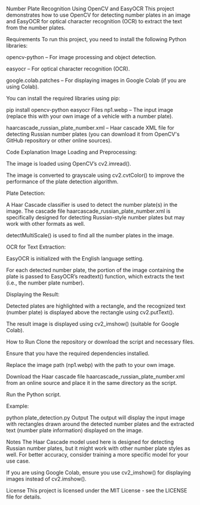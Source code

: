 Number Plate Recognition Using OpenCV and EasyOCR
This project demonstrates how to use OpenCV for detecting number plates in an image and EasyOCR for optical character recognition (OCR) to extract the text from the number plates.

Requirements
To run this project, you need to install the following Python libraries:

opencv-python – For image processing and object detection.

easyocr – For optical character recognition (OCR).

google.colab.patches – For displaying images in Google Colab (if you are using Colab).

You can install the required libraries using pip:

pip install opencv-python easyocr
Files
np1.webp – The input image (replace this with your own image of a vehicle with a number plate).

haarcascade_russian_plate_number.xml – Haar cascade XML file for detecting Russian number plates (you can download it from OpenCV's GitHub repository or other online sources).

Code Explanation
Image Loading and Preprocessing:

The image is loaded using OpenCV’s cv2.imread().

The image is converted to grayscale using cv2.cvtColor() to improve the performance of the plate detection algorithm.

Plate Detection:

A Haar Cascade classifier is used to detect the number plate(s) in the image. The cascade file haarcascade_russian_plate_number.xml is specifically designed for detecting Russian-style number plates but may work with other formats as well.

detectMultiScale() is used to find all the number plates in the image.

OCR for Text Extraction:

EasyOCR is initialized with the English language setting.

For each detected number plate, the portion of the image containing the plate is passed to EasyOCR’s readtext() function, which extracts the text (i.e., the number plate number).

Displaying the Result:

Detected plates are highlighted with a rectangle, and the recognized text (number plate) is displayed above the rectangle using cv2.putText().

The result image is displayed using cv2_imshow() (suitable for Google Colab).

How to Run
Clone the repository or download the script and necessary files.

Ensure that you have the required dependencies installed.

Replace the image path (np1.webp) with the path to your own image.

Download the Haar cascade file haarcascade_russian_plate_number.xml from an online source and place it in the same directory as the script.

Run the Python script.

Example:

python plate_detection.py
Output
The output will display the input image with rectangles drawn around the detected number plates and the extracted text (number plate information) displayed on the image.

Notes
The Haar Cascade model used here is designed for detecting Russian number plates, but it might work with other number plate styles as well. For better accuracy, consider training a more specific model for your use case.

If you are using Google Colab, ensure you use cv2_imshow() for displaying images instead of cv2.imshow().

License
This project is licensed under the MIT License - see the LICENSE file for details.

